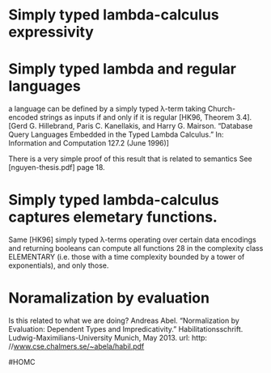 # Simply typed lambda-calculus expressivity

# Simply typed lambda and regular languages
a language can be defined by a simply typed λ-term taking Church-encoded strings
as inputs if and only if it is regular [HK96, Theorem 3.4]. 
[Gerd G. Hillebrand, Paris C. Kanellakis, and Harry G. Mairson. “Database Query
Languages Embedded in the Typed Lambda Calculus.” In: Information and
Computation 127.2 (June 1996)]

There is a very simple proof of this result that is related to semantics
See [nguyen-thesis.pdf] page 18.

# Simply typed lambda-calculus captures elemetary functions.
Same [HK96]
simply typed λ-terms operating over certain data encodings and returning
booleans can compute all functions 28 in the complexity class ELEMENTARY (i.e.
those with a time complexity bounded by a tower of exponentials), and only
those. 

# Noramalization by  evaluation
Is this related to what we are doing?
Andreas Abel. “Normalization by Evaluation: Dependent Types and
Impredicativity.” Habilitationsschrift. Ludwig-Maximilians-University Munich,
May 2013. url: http: //www.cse.chalmers.se/~abela/habil.pdf 

#HOMC